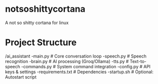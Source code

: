 # notsoshittycortana
A not so shitty cortana for linux
# Project Structure
/ai_assistant
  -main.py          # Core conversation loop
  -speech.py        # Speech recognition
  -brain.py         # AI processing (Groq/Ollama)
  -tts.py           # Text-to-speech
  -commands.py      # System command integration
  -config.py        # API keys & settings
  -requirements.txt # Dependencies
  -startup.sh       # Optional: Autostart script
  

